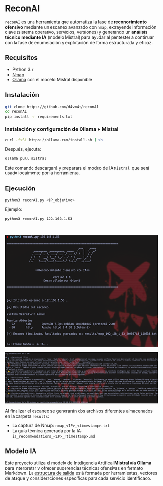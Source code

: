 # ReconAI
`reconAI` es una herramienta que automatiza la fase de **reconocimiento ofensivo** mediante un escaneo avanzado con `nmap`, extrayendo información clave (sistema operativo, servicios, versiones) y generando un **análisis técnico mediante IA** (modelo Mistral) para ayudar al pentester a continuar con la fase de enumeración y explotación de forma estructurada y eficaz.

## Requisitos
- Python 3.x
- [Nmap](https://nmap.org/)
- [Ollama](https://ollama.com/) con el modelo Mistral disponible

## Instalación
```bash
git clone https://github.com/d4vm4t/reconAI
cd reconAI
pip install -r requirements.txt
```

### Instalación y configuración de Ollama + Mistral
```bash
curl -fsSL https://ollama.com/install.sh | sh
```
Después, ejecuta:
```bash
ollama pull mistral
```
  Este comando descargará y preparará el modeo de IA `Mistral`, que será usado localmente por la herramienta.

## Ejecución
```bash
python3 reconAI.py <IP_objetivo>
```
Ejemplo:
```bash
python3 reconAI.py 192.168.1.53
```  
<br>
<p align="center">
<img src="images/1.png"
  alt="Primera"/>
</p>

<p align="center">
<img src="images/2.png"
  alt="Primera"/>
</p>

Al finalizar el escaneo se generarán dos archivos diferentes almacenados en la carpeta `results`:
- La captura de Nmap: `nmap_<IP>_<timestamp>.txt`
- La guía técnica generada por la IA: `ia_recommendations_<IP>_<timestamp>.md`

## Modelo IA
Este proyecto utiliza el modelo de Inteligencia Artifical **Mistral vía Ollama** para interpretar y ofrecer sugerencias técnicas ofensivas en formato Markdown. La [estructura de salida](https://github.com/d4vm4t/reconAI/blob/main/ejemplo_respuesta.md) está formada por herramientas, vectores de ataque y consideraciones específicas para cada servicio identificado.

